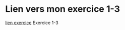  # Lien vers mon exercice 1-3 

[lien exercice](https://marween.github.io/1.3-Super-Vilain-application-form/) Exercice 1-3